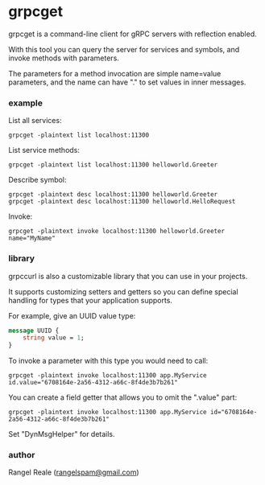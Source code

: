 # grpcget

grpcget is a command-line client for gRPC servers with reflection enabled.

With this tool you can query the server for services and symbols, and invoke methods with parameters.

The parameters for a method invocation are simple name=value parameters, and the name can have "." to set values in inner messages.

### example

List all services:

    grpcget -plaintext list localhost:11300

List service methods:

    grpcget -plaintext list localhost:11300 helloworld.Greeter 

Describe symbol:

    grpcget -plaintext desc localhost:11300 helloworld.Greeter 
    grpcget -plaintext desc localhost:11300 helloworld.HelloRequest 

Invoke:

    grpcget -plaintext invoke localhost:11300 helloworld.Greeter name="MyName"
    
### library

grpccurl is also a customizable library that you can use in your projects.

It supports customizing setters and getters so you can define special handling for types that your application supports.

For example, give an UUID value type:

```proto
message UUID {
    string value = 1;
}
```

To invoke a parameter with this type you would need to call:

    grpcget -plaintext invoke localhost:11300 app.MyService id.value="6708164e-2a56-4312-a66c-8f4de3b7b261"

You can create a field getter that allows you to omit the ".value" part:

    grpcget -plaintext invoke localhost:11300 app.MyService id="6708164e-2a56-4312-a66c-8f4de3b7b261"

Set "DynMsgHelper" for details. 
    
### author

Rangel Reale (rangelspam@gmail.com)
